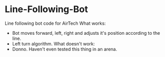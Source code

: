 # Line-Following-Bot
Line following bot code for AirTech
What works:
- Bot moves forward, left, right and adjusts it's position according to the line.
- Left turn algorithm.
What doesn't work:
- Donno. Haven't even tested this thing in an arena.
